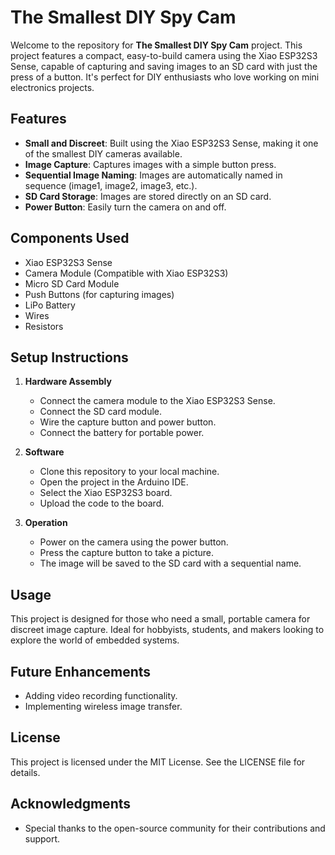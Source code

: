 # The Smallest DIY Spy Cam

Welcome to the repository for **The Smallest DIY Spy Cam** project. This project features a compact, easy-to-build camera using the Xiao ESP32S3 Sense, capable of capturing and saving images to an SD card with just the press of a button. It's perfect for DIY enthusiasts who love working on mini electronics projects.

## Features

- **Small and Discreet**: Built using the Xiao ESP32S3 Sense, making it one of the smallest DIY cameras available.
- **Image Capture**: Captures images with a simple button press.
- **Sequential Image Naming**: Images are automatically named in sequence (image1, image2, image3, etc.).
- **SD Card Storage**: Images are stored directly on an SD card.
- **Power Button**: Easily turn the camera on and off.

## Components Used

- Xiao ESP32S3 Sense
- Camera Module (Compatible with Xiao ESP32S3)
- Micro SD Card Module
- Push Buttons (for capturing images)
- LiPo Battery
- Wires
- Resistors

## Setup Instructions

1. **Hardware Assembly**
   - Connect the camera module to the Xiao ESP32S3 Sense.
   - Connect the SD card module.
   - Wire the capture button and power button.
   - Connect the battery for portable power.

2. **Software**
   - Clone this repository to your local machine.
   - Open the project in the Arduino IDE.
   - Select the Xiao ESP32S3 board.
   - Upload the code to the board.

3. **Operation**
   - Power on the camera using the power button.
   - Press the capture button to take a picture.
   - The image will be saved to the SD card with a sequential name.

## Usage

This project is designed for those who need a small, portable camera for discreet image capture. Ideal for hobbyists, students, and makers looking to explore the world of embedded systems.

## Future Enhancements

- Adding video recording functionality.
- Implementing wireless image transfer.

## License

This project is licensed under the MIT License. See the LICENSE file for details.

## Acknowledgments

- Special thanks to the open-source community for their contributions and support.

